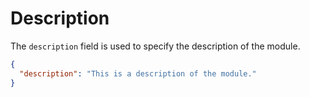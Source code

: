 # Description

The `description` field is used to specify the description of the module.

```json
{
  "description": "This is a description of the module."
}

